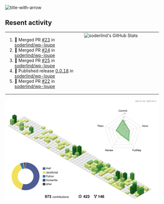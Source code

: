 
![title-with-arrow](https://github.com/soderlind/soderlind/assets/1649452/0f685042-97c3-46ba-b290-804d07f05370)



## Resent activity

<table width="100%" border="0"><tr><td width="49%">

<!--START_SECTION:activity-->
1. 🎉 Merged PR [#23](https://github.com/soderlind/wp-loupe/pull/23) in [soderlind/wp-loupe](https://github.com/soderlind/wp-loupe)
2. 🎉 Merged PR [#24](https://github.com/soderlind/wp-loupe/pull/24) in [soderlind/wp-loupe](https://github.com/soderlind/wp-loupe)
3. 🎉 Merged PR [#25](https://github.com/soderlind/wp-loupe/pull/25) in [soderlind/wp-loupe](https://github.com/soderlind/wp-loupe)
4. 🚀 Published release [0.0.18](https://github.com/soderlind/wp-loupe/releases/tag/0.0.18) in [soderlind/wp-loupe](https://github.com/soderlind/wp-loupe)
5. 🎉 Merged PR [#22](https://github.com/soderlind/wp-loupe/pull/22) in [soderlind/wp-loupe](https://github.com/soderlind/wp-loupe)
<!--END_SECTION:activity-->
  </td>
<td width="49%" valign="top">
     <img  alt="soderlind's GitHub Stats" src="https://awesome-github-stats.azurewebsites.net/user-stats/soderlind?cardType=octocat&theme=github&preferLogin=false&Title=FFFFFF&Border=FFFFFF" />
</td></tr></table>


![](./profile-3d-contrib/profile-green-animate.svg)


